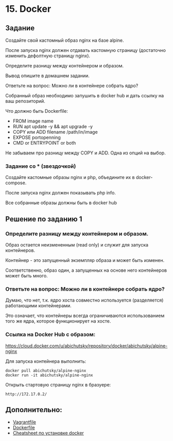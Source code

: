 # 15. Docker
## Задание

Создайте свой кастомный образ nginx на базе alpine. 

После запуска nginx должен отдавать кастомную страницу (достаточно изменить дефолтную страницу nginx).

Определите разницу между контейнером и образом.

Вывод опишите в домашнем задании.

Ответьте на вопрос: Можно ли в контейнере собрать ядро?

Собранный образ необходимо запушить в docker hub и дать ссылку на ваш репозиторий.


Что должно быть Dockerfile:
- FROM image name
- RUN apt update -y && apt upgrade -y
- COPY или ADD filename /path/in/image
- EXPOSE portopenning
- CMD or ENTRYPOINT or both

Не забываем про разницу между COPY и ADD.
Одна из опций на выбор.

### Задание со * (звездочкой)

Создайте кастомные образы nginx и php, объедините их в docker-compose.

После запуска nginx должен показывать php info.

Все собранные образы должны быть в docker hub


## Решение по заданию 1


### Определите разницу между контейнером и образом.

Образ остается неизмененным (read only) и служит для запуска контейнеров. 

Контейнер - это запущенный экземпляр образа и может быть изменен. 

Соответственно, образ один, а запущенных на основе него контейнеров может быть много. 


### Ответьте на вопрос: Можно ли в контейнере собрать ядро?

Думаю, что нет, т.к. ядро хоста совместно используется (разделяется) работающими контейнерами. 

Это означает, что контейнеры всегда ограничиваются использованием того же ядра, которое функционирует на хосте. 


### Ccылка на Docker Hub с образом:

https://cloud.docker.com/u/abichutsky/repository/docker/abichutsky/alpine-nginx

Для запуска контейнера выполнить:
```
docker pull abichutsky/alpine-nginx
docker run -it abichutsky/alpine-nginx
```
Открыть стартовую страницу nginx в бразуере:
```
http://172.17.0.2/
```

## Дополнительно:
- [Vagrantfile](Vagrantfile)
- [Dockerfile](/15-docker/alpine/nginx/Dockerfile) 
- [Cheatsheet по установке docker](Docker.md)